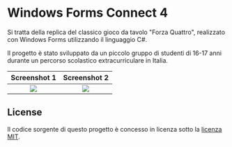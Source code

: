# Windows Forms Connect 4

Si tratta della replica del classico gioco da tavolo "Forza Quattro", realizzato con Windows Forms utilizzando il linguaggio C#.

Il progetto è stato sviluppato da un piccolo gruppo di studenti di 16-17 anni durante un percorso scolastico extracurriculare in Italia.

Screenshot 1               |  Screenshot 2
:-------------------------:|:-------------------------:
![](screenshot1.png)       |  ![](screenshot2.png)


## License

Il codice sorgente di questo progetto è concesso in licenza sotto la [licenza MIT](https://choosealicense.com/licenses/mit/).
